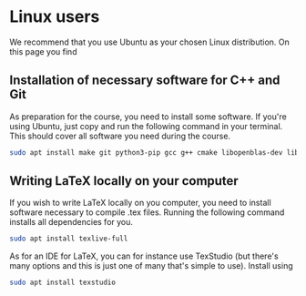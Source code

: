 # Linux users

We recommend that you use Ubuntu as your chosen Linux distribution. On this page you find

## Installation of necessary software for C++ and Git

As preparation for the course, you need to install some software. If you're using Ubuntu, just copy and run the following command in
your terminal. This should cover all software you need during the course.

```sh
sudo apt install make git python3-pip gcc g++ cmake libopenblas-dev liblapack-dev libarpack2-dev libsuperlu-dev libarmadillo-dev libomp-dev
```

## Writing LaTeX locally on your computer

If you wish to write LaTeX locally on you computer, you need to install software necessary to compile .tex files. Running the following command installs all dependencies for you.

```sh
sudo apt install texlive-full
```

As for an IDE for LaTeX, you can for instance use TexStudio (but there's many options and this is just one of many that's simple to use). Install using

```sh
sudo apt install texstudio
```
